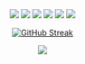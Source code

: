 <div align="center"> 

<img src="https://img.shields.io/badge/Java-007396?style=for-the-badge&logo=JAVA&logoColor=white">
<img src="https://img.shields.io/badge/Spring-6DB33F?style=for-the-badge&logo=SpringBoot&logoColor=white">
<img src="https://img.shields.io/badge/Mybatis-494949?style=for-the-badge&logo=Mybatis&logoColor=white">
<img src="https://img.shields.io/badge/JPA-006600?style=for-the-badge&logo=Spring&logoColor=white"> 
<img src="https://img.shields.io/badge/Gradle-02303A?style=for-the-badge&logo=Gradle&logoColor=white">
<img src="https://img.shields.io/badge/JUnit5-25A162?style=for-the-badge&logo=JUnit5&logoColor=white">

[![GitHub Streak](https://github-readme-streak-stats.herokuapp.com/?user=jiwon615&theme=tokyonight)](https://git.io/streak-stats)


![](https://github-profile-summary-cards.vercel.app/api/cards/profile-details?username=jiwon615&theme=nord_dark)

</div>
